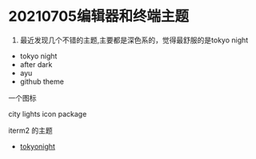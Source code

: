 # 20210705编辑器和终端主题

1. 最近发现几个不错的主题,主要都是深色系的，觉得最舒服的是tokyo night

* tokyo night
* after dark
* ayu
* github theme

一个图标

city lights icon package

iterm2 的主题
* [tokyonight](./files/tokyo-night.itermcolors ':include')